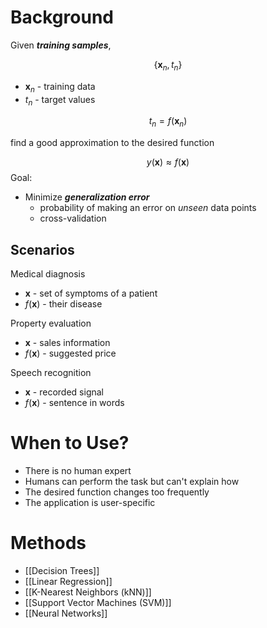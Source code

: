 # Background

Given ***training samples***,

$$
\{\mathbf{x}_n,t_n\}
$$

- $\mathbf{x}_n$ - training data
- $t_n$ - target values

$$
t_n = f(\mathbf{x}_n)
$$

find a good approximation to the desired function

$$
y(\mathbf{x})\approx f(\mathbf{x})
$$
Goal:
- Minimize ***generalization error***
	- probability of making an error on *unseen* data points
	- cross-validation

## Scenarios

Medical diagnosis

- $\mathbf{x}$ - set of symptoms of a patient
- $f(\mathbf{x})$ - their disease

Property evaluation

- $\mathbf{x}$ - sales information
- $f(\mathbf{x})$ - suggested price

Speech recognition

- $\mathbf{x}$ - recorded signal
- $f(\mathbf{x})$ - sentence in words

# When to Use?

- There is no human expert
- Humans can perform the task but can't explain how
- The desired function changes too frequently
- The application is user-specific

# Methods

- [[Decision Trees]]
- [[Linear Regression]]
- [[K-Nearest Neighbors (kNN)]]
- [[Support Vector Machines (SVM)]]
- [[Neural Networks]]
